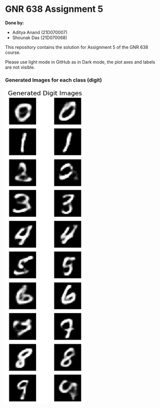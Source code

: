 # GNR 638 Assignment 5

**Done by:**

- Aditya Anand (21D070007)
- Shounak Das (21D070068)


This repository contains the solution for Assignment 5 of the GNR 638 course.

Please use light mode in GitHub as in Dark mode, the plot axes and labels are not visible.

### Generated Images for each class (digit)



![Generated Images](generated_images.png)
